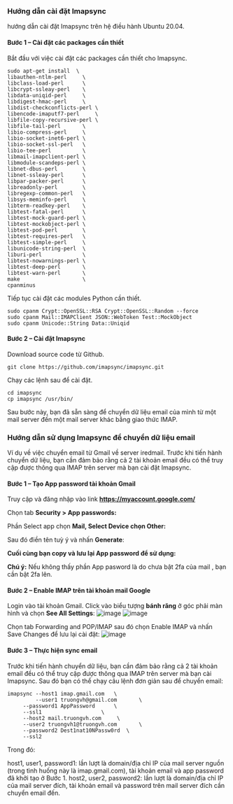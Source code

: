 ### Hướng dẫn cài đặt Imapsync
hướng dẫn cài đặt Imapsync trên hệ điều hành Ubuntu 20.04.

#### Bước 1 – Cài đặt các packages cần thiết
Bắt đầu với việc cài đặt các packages cần thiết cho Imapsync.
```
sudo apt-get install  \
libauthen-ntlm-perl     \
libclass-load-perl      \
libcrypt-ssleay-perl    \
libdata-uniqid-perl     \
libdigest-hmac-perl     \
libdist-checkconflicts-perl \
libencode-imaputf7-perl     \
libfile-copy-recursive-perl \
libfile-tail-perl       \
libio-compress-perl     \
libio-socket-inet6-perl \
libio-socket-ssl-perl   \
libio-tee-perl          \
libmail-imapclient-perl \
libmodule-scandeps-perl \
libnet-dbus-perl        \
libnet-ssleay-perl      \
libpar-packer-perl      \
libreadonly-perl        \
libregexp-common-perl   \
libsys-meminfo-perl     \
libterm-readkey-perl    \
libtest-fatal-perl      \
libtest-mock-guard-perl \
libtest-mockobject-perl \
libtest-pod-perl        \
libtest-requires-perl   \
libtest-simple-perl     \
libunicode-string-perl  \
liburi-perl             \
libtest-nowarnings-perl \
libtest-deep-perl       \
libtest-warn-perl       \
make                    \
cpanminus
```
Tiếp tục cài đặt các modules Python cần thiết.
```
sudo cpanm Crypt::OpenSSL::RSA Crypt::OpenSSL::Random --force
sudo cpanm Mail::IMAPClient JSON::WebToken Test::MockObject 
sudo cpanm Unicode::String Data::Uniqid
```
#### Bước 2 – Cài đặt Imapsync
Download source code từ Github.
```
git clone https://github.com/imapsync/imapsync.git
```
Chạy các lệnh sau để cài đặt.
```
cd imapsync
cp imapsync /usr/bin/
```

Sau bước này, bạn đã sẵn sàng để chuyển dữ liệu email của mình từ một mail server đến một mail server khác bằng giao thức IMAP.

### Hướng dẫn sử dụng Imapsync để chuyển dữ liệu email

Ví dụ về việc chuyển email từ Gmail về server iredmail. Trước khi tiến hành chuyển dữ liệu, bạn cần đảm bảo rằng cả 2 tài khoản email đều có thể truy cập được thông qua IMAP trên server mà bạn cài đặt Imapsync.

#### Bước 1 – Tạo App password tài khoản Gmail

Truy cập và đăng nhập vào link **https://myaccount.google.com/**

Chọn tab **Security > App passwords:**

Phần Select app chọn **Mail, Select Device chọn Other:**

Sau đó điền tên tuỳ ý và nhấn **Generate**:

**Cuối cùng bạn copy và lưu lại App password để sử dụng:**

**Chú ý:** Nếu không thấy phần App pasword là do chưa bật 2fa của mail , bạn cần bật 2fa lên.

#### Bước 2 – Enable IMAP trên tài khoản mail Google
Login vào tài khoản Gmail. Click vào biểu tượng **bánh răng** ở góc phải màn hình và chọn **See All Settings**:
![image](https://user-images.githubusercontent.com/97424062/177249889-970c5dfd-6045-4a99-8d3d-b17bc10e2641.png)
![image](https://user-images.githubusercontent.com/97424062/177249932-0db7a3d7-8a32-4505-a8a2-ef8f1abfa8ff.png)

Chọn tab Forwarding and POP/IMAP sau đó chọn Enable IMAP và nhấn Save Changes để lưu lại cài đặt:
![image](https://user-images.githubusercontent.com/97424062/177249973-85fb595f-4e32-48d5-a140-c3cca40d8cf8.png)

#### Bước 3 – Thực hiện sync email

Trước khi tiến hành chuyển dữ liệu, bạn cần đảm bảo rằng cả 2 tài khoản email đều có thể truy cập được thông qua IMAP trên server mà bạn cài Imapsync. Sau đó bạn có thể chạy câu lệnh đơn giản sau để chuyển email:
```
imapsync --host1 imap.gmail.com   \
         --user1 truongvh@gmail.com 	  \
	 --password1 AppPassword  	  \
	 --ssl1			          \
	 --host2 mail.truongvh.com     \
	 --user2 truongvh1@truongvh.com 	  \
	 --password2 Dest1nat10NPassw0rd  \
	 --ssl2
```
Trong đó:

host1, user1, password1: lần lượt là domain/địa chỉ IP của mail server nguồn (trong tình huống này là imap.gmail.com), tài khoản email và app password đã khởi tạo ở Bước 1.
host2, user2, password2: lần lượt là domain/địa chỉ IP của mail server đích, tài khoản email và password trên mail server đích cần chuyển email đến.
